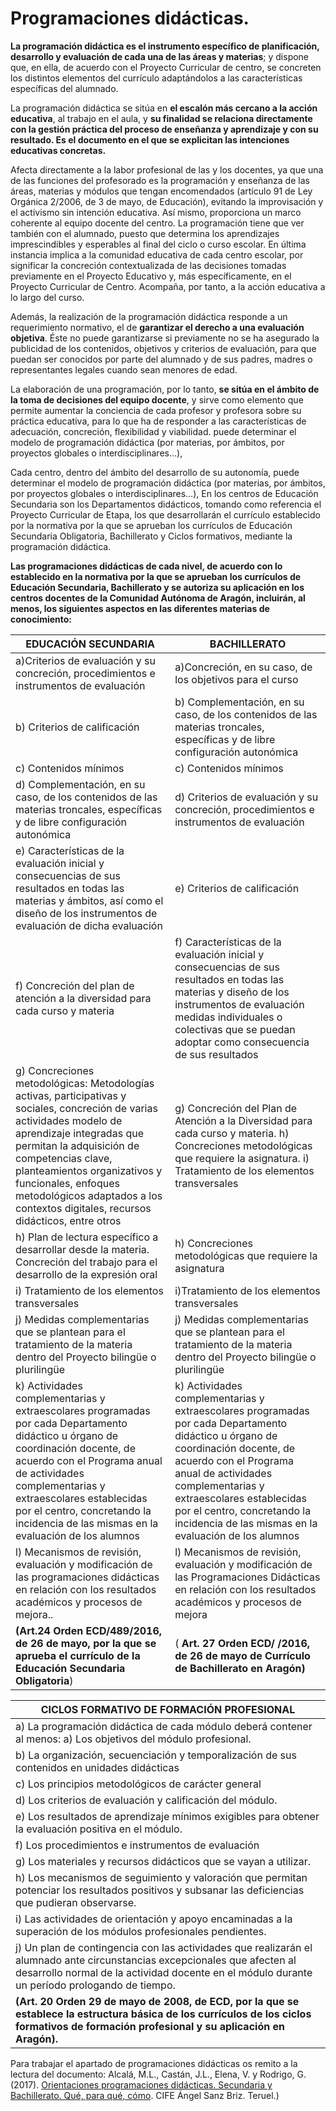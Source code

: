# Programaciones didácticas.

**La programación didáctica es el instrumento específico de planificación, desarrollo y evaluación de cada una de las áreas y materias**; y dispone que, en ella, de acuerdo con el Proyecto Curricular de centro, se concreten los distintos elementos del currículo adaptándolos a las características específicas del alumnado.

La programación didáctica se sitúa en **el escalón más cercano a la acción educativa**, al trabajo en el aula, y **su finalidad se relaciona directamente con la gestión práctica del proceso de enseñanza y aprendizaje y con su resultado. Es el documento en el que se explicitan las intenciones educativas concretas.**

Afecta directamente a la labor profesional de las y los docentes, ya que una de las funciones del profesorado es la programación y enseñanza de las áreas, materias y módulos que tengan encomendados \(artículo 91 de Ley Orgánica 2/2006, de 3 de mayo, de Educación\), evitando la improvisación y el activismo sin intención educativa. Así mismo, proporciona un marco coherente al equipo docente del centro. La programación tiene que ver también con el alumnado, puesto que determina los aprendizajes imprescindibles y esperables al final del ciclo o curso escolar. En última instancia implica a la comunidad educativa de cada centro escolar, por significar la concreción contextualizada de las decisiones tomadas previamente en el Proyecto Educativo y, más específicamente, en el Proyecto Curricular de Centro. Acompaña, por tanto, a la acción educativa a lo largo del curso.

Además, la realización de la programación didáctica responde a un requerimiento normativo, el de **garantizar el derecho a una evaluación objetiva**. Éste no puede garantizarse si previamente no se ha asegurado la publicidad de los contenidos, objetivos y criterios de evaluación, para que puedan ser conocidos por parte del alumnado y de sus padres, madres o representantes legales cuando sean menores de edad.

La elaboración de una programación, por lo tanto, **se sitúa en el ámbito de la toma de decisiones del equipo docente**, y sirve como elemento que permite aumentar la conciencia de cada profesor y profesora sobre su práctica educativa, para lo que ha de responder a las características de adecuación, concreción, flexibilidad y viabilidad. puede determinar el modelo de programación didáctica \(por materias, por ámbitos, por proyectos globales o interdisciplinares…\),

Cada centro, dentro del ámbito del desarrollo de su autonomía, puede determinar el modelo de programación didáctica \(por materias, por ámbitos, por proyectos globales o interdisciplinares…\), En los centros de Educación Secundaria son los Departamentos didácticos, tomando como referencia el Proyecto Curricular de Etapa, los que desarrollarán el currículo establecido por la normativa por la que se aprueban los currículos de Educación Secundaria Obligatoria, Bachillerato y Ciclos formativos, mediante la programación didáctica.

**Las programaciones didácticas de cada nivel, de acuerdo con lo establecido en la normativa por la que se aprueban los currículos de Educación Secundaria, Bachillerato y se autoriza su aplicación en los centros docentes de la Comunidad Autónoma de Aragón, incluirán, al menos, los siguientes aspectos en las diferentes materias de conocimiento:**

| **EDUCACIÓN SECUNDARIA** | **BACHILLERATO** |
| --- | --- |
| a\)Criterios de evaluación y su concreción, procedimientos e instrumentos de evaluación | a\)Concreción, en su caso, de los objetivos para el curso |
| b\) Criterios de calificación | b\) Complementación, en su caso, de los contenidos de las materias troncales, específicas y de libre configuración autonómica |
| c\) Contenidos mínimos | c\) Contenidos mínimos |
| d\) Complementación, en su caso, de los contenidos de las materias troncales, específicas y de libre configuración autonómica | d\) Criterios de evaluación y su concreción, procedimientos e instrumentos de evaluación |
| e\) Características de la evaluación inicial y consecuencias de sus resultados en todas las materias y ámbitos, así como el diseño de los instrumentos de evaluación de dicha evaluación | e\) Criterios de calificación |
| f\) Concreción del plan de atención a la diversidad para cada curso y materia | f\) Características de la evaluación inicial y consecuencias de sus resultados en todas las materias y diseño de los instrumentos de evaluación medidas individuales o colectivas que se puedan adoptar como consecuencia de sus resultados |
| g\) Concreciones metodológicas: Metodologías activas, participativas y sociales, concreción de varias actividades modelo de aprendizaje integradas que permitan la adquisición de competencias clave, planteamientos organizativos y funcionales, enfoques metodológicos adaptados a los contextos digitales, recursos didácticos, entre otros | g\) Concreción del Plan de Atención a la Diversidad para cada curso y materia. h\) Concreciones metodológicas que requiere la asignatura. i\) Tratamiento de los elementos transversales |
| h\) Plan de lectura específico a desarrollar desde la materia. Concreción del trabajo para el desarrollo de la expresión oral | h\) Concreciones metodológicas que requiere la asignatura |
| i\) Tratamiento de los elementos transversales | i\)Tratamiento de los elementos transversales |
| j\) Medidas complementarias que se plantean para el tratamiento de la materia dentro del Proyecto bilingüe o plurilingüe | j\) Medidas complementarias que se plantean para el tratamiento de la materia dentro del Proyecto bilingüe o plurilingüe |
| k\) Actividades complementarias y extraescolares programadas por cada Departamento didáctico u órgano de coordinación docente, de acuerdo con el Programa anual de actividades complementarias y extraescolares establecidas por el centro, concretando la incidencia de las mismas en la evaluación de los alumnos | k\) Actividades complementarias y extraescolares programadas por cada Departamento didáctico u órgano de coordinación docente, de acuerdo con el Programa anual de actividades complementarias y extraescolares establecidas por el centro, concretando la incidencia de las mismas en la evaluación de los alumnos |
| l\) Mecanismos de revisión, evaluación y modificación de las programaciones didácticas en relación con los resultados académicos y procesos de mejora.. | l\) Mecanismos de revisión, evaluación y modificación de las Programaciones Didácticas en relación con los resultados académicos y procesos de mejora |
| **\(Art.24  Orden ECD/489/2016, de 26 de mayo, por la que se aprueba el currículo de la Educación Secundaria Obligatoria**\) | \( **Art. 27 Orden ECD/ /2016, de 26 de mayo de Currículo de Bachillerato en Aragón\)** |

| **CICLOS FORMATIVO DE FORMACIÓN PROFESIONAL** |
| --- |
| a\) La programación didáctica de cada módulo deberá contener al menos: a\) Los objetivos del módulo profesional. |
| b\) La organización, secuenciación y temporalización de sus contenidos en unidades didácticas |
| c\) Los principios metodológicos de carácter general |
| d\) Los criterios de evaluación y calificación del módulo. |
| e\) Los resultados de aprendizaje mínimos exigibles para obtener la evaluación positiva en el módulo. |
| f\) Los procedimientos e instrumentos de evaluación |
| g\) Los materiales y recursos didácticos que se vayan a utilizar. |
| h\) Los mecanismos de seguimiento y valoración que permitan potenciar los resultados positivos y subsanar las deficiencias que pudieran observarse. |
| i\) Las actividades de orientación y apoyo encaminadas a la superación de los módulos profesionales pendientes. |
| j\) Un plan de contingencia con las actividades que realizarán el alumnado ante circunstancias excepcionales que afecten al desarrollo normal de la actividad docente en el módulo durante un período prologando de tiempo. |
| **\(Art. 20 Orden 29 de mayo de 2008, de ECD, por la que se establece la estructura básica de los currículos de los ciclos formativos de formación profesional y su aplicación en Aragón\).** |

Para trabajar el apartado de programaciones didácticas os remito a la lectura del documento: Alcalá, M.L., Castán, J.L., Elena, V. y Rodrigo, G. \(2017\). [Orientaciones programaciones didácticas. Secundaria y Bachillerato. Qué, para qué, cómo](http://wp.catedu.es/inspeccioneducacionteruel/wp-content/uploads/sites/108/2018/03/Orientaciones_PP_DD_ESO_Bach.pdf). CIFE Ángel Sanz Briz. Teruel.\)


